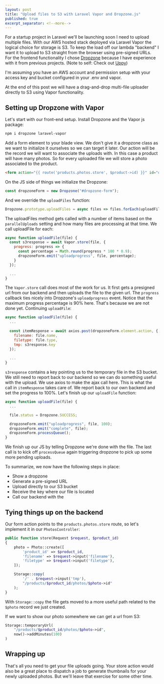 ```yaml
---
layout: post
title: "Upload files to S3 with Laravel Vapor and Dropzone.js"
published: true
excerpt_separator: <!--more-->
---
```


For a startup project in Laravel we'll be launching soon I need to upload multiple files. With our AWS hosted stack deployed via Laravel Vapor the logical choice for storage is S3. To keep the load off our lambda "backend" I want it to upload to S3 straight from the browser using pre-signed URLs. For the frontend functionality I chose [Dropzone](https://www.dropzonejs.com/) because I have experience with it from previous projects. (Note to self: Check out [Uppy](https://uppy.io/))

I'm assuming you have an AWS account and permission setup with your access key and bucket configured in your .env and vapor.

At the end of this post we will have a drag-and-drop multi-file uploader directly to S3 using Vapor functionality.

<!--more-->

## Setting up Dropzone with Vapor

Let's start with our front-end setup. Install Dropzone and the Vapor js package:
```bash
npm i dropzone laravel-vapor
```

Add a form element to your blade view. We don't give it a dropzone class as we want to initialize it ourselves so we can target it later. Our action will be the record we will want to associate the uploads with. In this case a product will have many photos. So for every uploaded file we will store a photo associated to the product.
```html
<form action="{{ route('products.photos.store', $product->id) }}" id="dropzone-form"></form>
```

On the JS side of things we initialize the Dropzone:
```js
const dropzoneForm = new Dropzone("#dropzone-form");
```

And we override the `uploadFiles` function:
```js
Dropzone.prototype.uploadFiles = async files => files.forEach(uploadFile);
```

The uploadFiles method gets called with a number of items based on the `parallelUploads` setting and how many files are processing at that time. We call uploadFile for each:

```js
async function uploadFile(file) {
  const s3response = await Vapor.store(file, {
    progress: progress => {
      const percentage = Math.round(progress * 100 * 0.9);
      dropzoneForm.emit("uploadprogress", file, percentage);
    }
  });

  ...
}	
```

The `Vapor.store` call does most of the work for us. It first gets a presigned url from our backend and then uploads the file to the given url. The `progress` callback ties nicely into Dropzone's `uploadprogress` event. Notice that the maximum progress percentage is 90% here. That's because we are not done yet. Continuing `uploadFile`:


```js
async function uploadFile(file) {
  ...
  
  const itemResponse = await axios.post(dropzoneForm.element.action, {
    filename: file.name,
    filetype: file.type,
    tmp: s3response.key
  });
  
  ...
}
```

`s3response` contains a key pointing us to the temporary file in the S3 bucket. We still need to report back to our backend so we can do something useful with the upload. We use axios to make the ajax call here. This is what the call in `itemResponse` takes care of. We report back to our own backend and set the progress to 100%. Let's finish up our `uploadFile` function:

```js
async function uploadFile(file) {
  ...

  file.status = Dropzone.SUCCESS;

  dropzoneForm.emit("uploadprogress", file, 100);
  dropzoneForm.emit("complete", file);
  dropzoneForm.processQueue();
}
```

We finish up our JS by telling Dropzone we're done with the file. The last call is to kick off `processQueue` again triggering dropzone to pick up some more pending uploads.

To summarize, we now have the following steps in place:
- Show a dropzone
- Generate a pre-signed URL
- Upload directly to our S3 bucket
- Receive the key where our file is located
- Call our backend with the 

## Tying things up on the backend

Our form action points to the `products.photos.store` route, so let's implement it in our `PhotosController`:

```php
public function store(Request $request, $product_id)
{
    photo = Photo::create([
        'product_id' => $product_id,
        'filename' => $request->input('filename'),
        'filetype' => $request->input('filetype'),
    ]);

    Storage::copy(
        '/' . $request->input('tmp'),
        "/products/$product_id/photos/$photo->id"
    );
}
```

With `Storage::copy` the file gets moved to a more useful path related to the `$photo` record we just created.

If we want to show our photo somewhere we can get a url from S3:

```php
Storage::temporaryUrl(
    "/products/$product_id/photos/$photo->id",
    now()->addMinutes(100)
)
```

## Wrapping up

That's all you need to get your file uploads going. Your store action would also be a great place to dispatch a job to generate thumbnails for your newly uploaded photos. But we'll leave that exercise for some other time.

